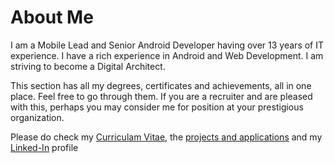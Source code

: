 # About Me

I am a Mobile Lead and Senior Android Developer having over 13 years of IT experience. I have a rich experience in Android and Web Development. I am striving to become a Digital Architect.

This section has all my degrees, certificates and achievements, all in one place. Feel free to go through them. If you are a recruiter and are pleased with this, perhaps you may consider me for position at your prestigious organization.

Please do check my <a href="https://github.com/sush562/sush562/blob/master/Curriculum%20Vitae/Sushant_Singh_Resume.pdf">Curriculam Vitae</a>, the <a href="https://github.com/sush562/sush562/blob/master/Curriculum%20Vitae/list_of_projects.md">projects and applications</a> and my <a href="https://www.linkedin.com/in/sushantsingh89/">Linked-In</a> profile
